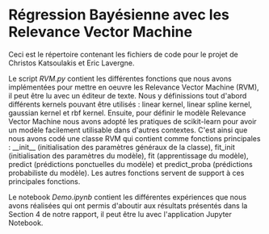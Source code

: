 # Régression Bayésienne avec les Relevance Vector Machine

Ceci est le répertoire contenant les fichiers de code pour le projet de Christos Katsoulakis et Eric Lavergne.

Le script *RVM.py* contient les différentes fonctions que nous avons implémentées pour mettre en oeuvre les Relevance Vector Machine (RVM), il peut être lu avec un éditeur de texte. Nous y définissions tout d'abord différents kernels pouvant être utilisés : linear kernel, linear spline kernel, gaussian kernel et rbf kernel. Ensuite, pour définir le modèle Relevance Vector Machine nous avons adopté les pratiques de scikit-learn pour avoir un modèle facilement utilisable dans d'autres contextes. C'est ainsi que nous avons codé une classe RVM qui contient comme fonctions principales : \_\_init\_\_ (initialisation des paramètres généraux de la classe), fit_init (initialisation des paramètres du modèle), fit (apprentissage du modèle), predict (prédictions ponctuelles du modèle) et predict_proba (prédictions probabiliste du modèle). Les autres fonctions servent de support à ces principales fonctions.

Le notebook *Demo.ipynb* contient les différentes expériences que nous avons réalisées qui ont permis d'aboutir aux résultats  présentés dans la Section 4 de notre rapport, il peut être lu avec l'application Jupyter Notebook.